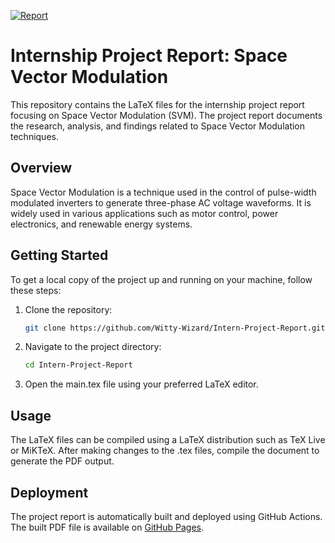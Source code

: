 [![Report](https://github.com/adafruit/ci-arduino/blob/master/assets/doxygen_badge.svg)](https://witty-wizard.github.io/Intern-Project-Report/main.pdf)

# Internship Project Report: Space Vector Modulation

This repository contains the LaTeX files for the internship project report focusing on Space Vector Modulation (SVM). The project report documents the research, analysis, and findings related to Space Vector Modulation techniques.

## Overview

Space Vector Modulation is a technique used in the control of pulse-width modulated inverters to generate three-phase AC voltage waveforms. It is widely used in various applications such as motor control, power electronics, and renewable energy systems.

## Getting Started

To get a local copy of the project up and running on your machine, follow these steps:

1. Clone the repository:

    ```bash
    git clone https://github.com/Witty-Wizard/Intern-Project-Report.git
    ```

2. Navigate to the project directory:

    ```bash
    cd Intern-Project-Report
    ```

3. Open the main.tex file using your preferred LaTeX editor.

## Usage

The LaTeX files can be compiled using a LaTeX distribution such as TeX Live or MiKTeX. After making changes to the .tex files, compile the document to generate the PDF output.

## Deployment

The project report is automatically built and deployed using GitHub Actions. The built PDF file is available on [GitHub Pages](https://witty-wizard.github.io/Intern-Project-Report/main.pdf).
